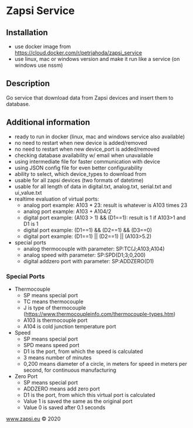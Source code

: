 # Zapsi Service


## Installation
* use docker image from https://cloud.docker.com/r/petrjahoda/zapsi_service
* use linux, mac or windows version and make it run like a service (on windows use nssm)

## Description
Go service that download data from Zapsi devices and insert them to database.

## Additional information
* ready to run in docker (linux, mac and windows service also available)
* no need to restart when new device is added/removed
* no need to restart when new device_port is added/removed
* checking database availability w/ email when unavailable
* using intermediate file for faster communication with device
* using JSON config file for even better configurability
* ability to select, which device_types to download from
* usable for all zapsi devices (two formats of datetime)
* usable for all length of data in digital.txt, analog.txt, serial.txt and ui_value.txt
* realtime evaluation of virtual ports:
    * analog port example: A103 * 23: result is whatever is A103 times 23
    * analog port example: A103 + A104/2
    * digital port example: (A103 > 1) && (D1==1): result is 1 if A103>1 and D1 is 1
    * digital port example: (D1==1) && (D2==1) && (D3==0)
    * digital port example: (D1==1) || (D2==1) || (A103>5.2)
* special ports
    * analog thermocouple with parameter: SP:TC(J;A103;A104)
    * analog speed with parameter: SP:SPD(D1;3;0,200)
    * digital addzero port with parameter: SP:ADDZERO(D1)

### Special Ports  
* Thermocouple    
    * SP means special port
    * TC means thermocouple
    * J is type of thermocouple  (https://www.thermocoupleinfo.com/thermocouple-types.htm)
    * A103 is thermocouple port
    * A104 is cold junction temperature port
* Speed     
    * SP means special port
    * SPD means speed port
    * D1 is the port, from which the speed is calculated
    * 3 means number of minutes
    * 0,200 means diameter of a circle, in meters for speed in meters per second, for continuous manufacturing
* Zero Port     
    * SP means special port
    * ADDZERO means add zero port
    * D1 is the port, from which this virtual port is calculated
    * Value 1 is saved the same as the original port
    * Value 0 is saved after 0.1 seconds

    
www.zapsi.eu © 2020

